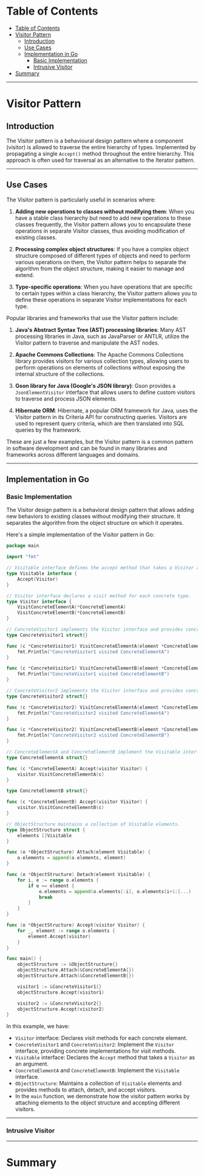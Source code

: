 # Table of Contents

- [Table of Contents](#table-of-contents)
- [Visitor Pattern](#visitor-pattern)
  - [Introduction](#introduction)
  - [Use Cases](#use-cases)
  - [Implementation in Go](#implementation-in-go)
    - [Basic Implementation](#basic-implementation)
    - [Intrusive Visitor](#intrusive-visitor)
- [Summary](#summary)

---

# Visitor Pattern

## Introduction

The Visitor pattern is a behavioural design pattern where a component (visitor) is allowed to traverse the entire hierarchy of types. Implemented by propagating a single `Accept()` method throughout the entire hierarchy. This approach is often used for traversal as an alternative to the Iterator pattern.

<!-- The Visitor design pattern is a behavioral design pattern that allows adding new behaviors to existing classes without modifying their structure. It separates the algorithm from the object structure on which it operates. -->

---

## Use Cases

The Visitor pattern is particularly useful in scenarios where:

1. **Adding new operations to classes without modifying them**: When you have a stable class hierarchy but need to add new operations to these classes frequently, the Visitor pattern allows you to encapsulate these operations in separate Visitor classes, thus avoiding modification of existing classes.

2. **Processing complex object structures**: If you have a complex object structure composed of different types of objects and need to perform various operations on them, the Visitor pattern helps to separate the algorithm from the object structure, making it easier to manage and extend.

3. **Type-specific operations**: When you have operations that are specific to certain types within a class hierarchy, the Visitor pattern allows you to define these operations in separate Visitor implementations for each type.

Popular libraries and frameworks that use the Visitor pattern include:

1. **Java's Abstract Syntax Tree (AST) processing libraries**: Many AST processing libraries in Java, such as JavaParser or ANTLR, utilize the Visitor pattern to traverse and manipulate the AST nodes.

2. **Apache Commons Collections**: The Apache Commons Collections library provides visitors for various collection types, allowing users to perform operations on elements of collections without exposing the internal structure of the collections.

3. **Gson library for Java (Google's JSON library)**: Gson provides a `JsonElementVisitor` interface that allows users to define custom visitors to traverse and process JSON elements.

4. **Hibernate ORM**: Hibernate, a popular ORM framework for Java, uses the Visitor pattern in its Criteria API for constructing queries. Visitors are used to represent query criteria, which are then translated into SQL queries by the framework.

These are just a few examples, but the Visitor pattern is a common pattern in software development and can be found in many libraries and frameworks across different languages and domains.

---

## Implementation in Go

### Basic Implementation

The Visitor design pattern is a behavioral design pattern that allows adding new behaviors to existing classes without modifying their structure. It separates the algorithm from the object structure on which it operates.

Here's a simple implementation of the Visitor pattern in Go:

```go
package main

import "fmt"

// Visitable interface defines the accept method that takes a Visitor as an argument.
type Visitable interface {
	Accept(Visitor)
}

// Visitor interface declares a visit method for each concrete type.
type Visitor interface {
	VisitConcreteElementA(*ConcreteElementA)
	VisitConcreteElementB(*ConcreteElementB)
}

// ConcreteVisitor1 implements the Visitor interface and provides concrete implementation for Visit methods.
type ConcreteVisitor1 struct{}

func (c *ConcreteVisitor1) VisitConcreteElementA(element *ConcreteElementA) {
	fmt.Println("ConcreteVisitor1 visited ConcreteElementA")
}

func (c *ConcreteVisitor1) VisitConcreteElementB(element *ConcreteElementB) {
	fmt.Println("ConcreteVisitor1 visited ConcreteElementB")
}

// ConcreteVisitor2 implements the Visitor interface and provides concrete implementation for Visit methods.
type ConcreteVisitor2 struct{}

func (c *ConcreteVisitor2) VisitConcreteElementA(element *ConcreteElementA) {
	fmt.Println("ConcreteVisitor2 visited ConcreteElementA")
}

func (c *ConcreteVisitor2) VisitConcreteElementB(element *ConcreteElementB) {
	fmt.Println("ConcreteVisitor2 visited ConcreteElementB")
}

// ConcreteElementA and ConcreteElementB implement the Visitable interface.
type ConcreteElementA struct{}

func (c *ConcreteElementA) Accept(visitor Visitor) {
	visitor.VisitConcreteElementA(c)
}

type ConcreteElementB struct{}

func (c *ConcreteElementB) Accept(visitor Visitor) {
	visitor.VisitConcreteElementB(c)
}

// ObjectStructure maintains a collection of Visitable elements.
type ObjectStructure struct {
	elements []Visitable
}

func (o *ObjectStructure) Attach(element Visitable) {
	o.elements = append(o.elements, element)
}

func (o *ObjectStructure) Detach(element Visitable) {
	for i, e := range o.elements {
		if e == element {
			o.elements = append(o.elements[:i], o.elements[i+1:]...)
			break
		}
	}
}

func (o *ObjectStructure) Accept(visitor Visitor) {
	for _, element := range o.elements {
		element.Accept(visitor)
	}
}

func main() {
	objectStructure := &ObjectStructure{}
	objectStructure.Attach(&ConcreteElementA{})
	objectStructure.Attach(&ConcreteElementB{})

	visitor1 := &ConcreteVisitor1{}
	objectStructure.Accept(visitor1)

	visitor2 := &ConcreteVisitor2{}
	objectStructure.Accept(visitor2)
}
```

In this example, we have:

- `Visitor` interface: Declares visit methods for each concrete element.
- `ConcreteVisitor1` and `ConcreteVisitor2`: Implement the `Visitor` interface, providing concrete implementations for visit methods.
- `Visitable` interface: Declares the `Accept` method that takes a `Visitor` as an argument.
- `ConcreteElementA` and `ConcreteElementB`: Implement the `Visitable` interface.
- `ObjectStructure`: Maintains a collection of `Visitable` elements and provides methods to attach, detach, and accept visitors.
- In the `main` function, we demonstrate how the visitor pattern works by attaching elements to the object structure and accepting different visitors.

---

### Intrusive Visitor

---

# Summary
